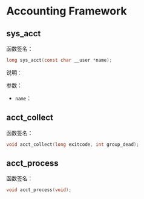 # Accounting Framework

## sys_acct

函数签名：
```c
long sys_acct(const char __user *name);
```

说明：

参数：
- `name`：

## acct_collect

函数签名：
```c
void acct_collect(long exitcode, int group_dead);
```

## acct_process

函数签名：
```c
void acct_process(void);
```

